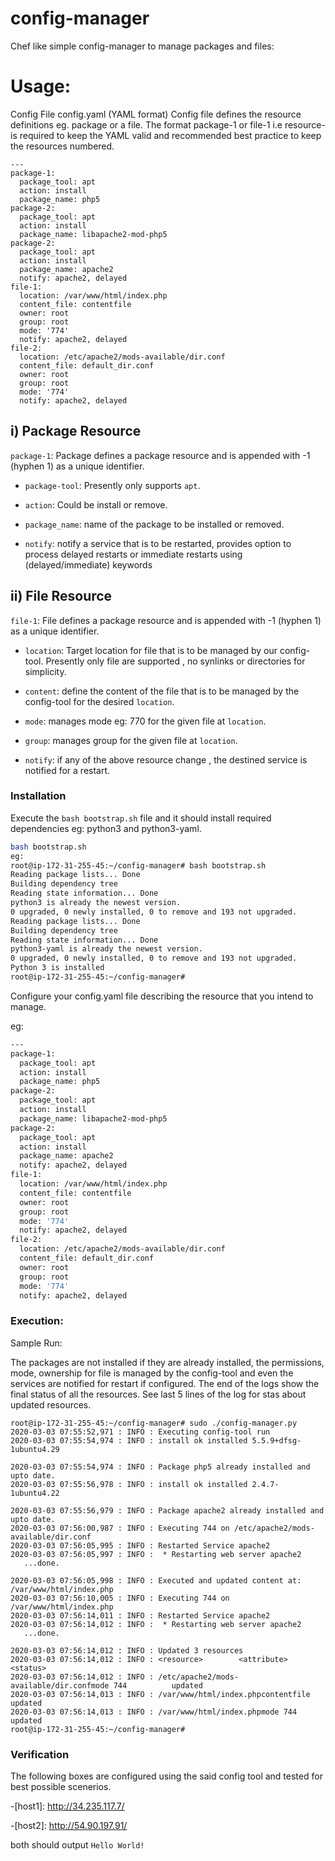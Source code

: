 # config-manager
Chef like simple config-manager to manage packages and files:

# Usage:

Config File
config.yaml (YAML format)
Config file defines the resource definitions eg. package or a file. The format package-1 or file-1 i.e resource-<int> is required to 
keep the YAML valid and recommended best practice to keep the resources numbered.

```
---
package-1:
  package_tool: apt
  action: install
  package_name: php5
package-2:
  package_tool: apt
  action: install
  package_name: libapache2-mod-php5
package-2:
  package_tool: apt
  action: install
  package_name: apache2
  notify: apache2, delayed
file-1:
  location: /var/www/html/index.php
  content_file: contentfile
  owner: root
  group: root
  mode: '774'
  notify: apache2, delayed
file-2:
  location: /etc/apache2/mods-available/dir.conf
  content_file: default_dir.conf
  owner: root
  group: root
  mode: '774'
  notify: apache2, delayed
```

## i) Package Resource
   `package-1`: Package defines a package resource and is appended with -1 (hyphen 1) as a unique identifier.
   - `package-tool`: Presently only supports `apt`.
   
   - `action`: Could be install or remove.
   
   - `package_name`: name of the package to be installed or removed.
   
   - `notify`: notify a service that is to be restarted, provides option to process delayed restarts or immediate restarts using (delayed/immediate) keywords 


## ii) File Resource 
  `file-1`: File defines a package resource and is appended with -1 (hyphen 1) as a unique identifier.
  - `location`: Target location for file that is to be managed by our config-tool. Presently only file are supported , no synlinks or directories 
            for simplicity.
            
  -  `content`: define the content of the file that is to be managed by the config-tool for the desired `location`.
  
  - `mode`: manages mode eg: 770 for the given file at `location`.
  
  - `group`: manages group for the given file at `location`.
  
  - `notify`: if any of the above resource change , the destined service is notified for a restart.
  

### Installation

Execute the `bash bootstrap.sh` file and it should install required dependencies eg: python3 and python3-yaml. 

```sh
bash bootstrap.sh
eg: 
root@ip-172-31-255-45:~/config-manager# bash bootstrap.sh
Reading package lists... Done
Building dependency tree
Reading state information... Done
python3 is already the newest version.
0 upgraded, 0 newly installed, 0 to remove and 193 not upgraded.
Reading package lists... Done
Building dependency tree
Reading state information... Done
python3-yaml is already the newest version.
0 upgraded, 0 newly installed, 0 to remove and 193 not upgraded.
Python 3 is installed
root@ip-172-31-255-45:~/config-manager#
```

Configure your config.yaml file describing the resource that you intend to manage.

eg:
```sh
---
package-1:
  package_tool: apt
  action: install
  package_name: php5
package-2:
  package_tool: apt
  action: install
  package_name: libapache2-mod-php5
package-2:
  package_tool: apt
  action: install
  package_name: apache2
  notify: apache2, delayed
file-1:
  location: /var/www/html/index.php
  content_file: contentfile
  owner: root
  group: root
  mode: '774'
  notify: apache2, delayed
file-2:
  location: /etc/apache2/mods-available/dir.conf
  content_file: default_dir.conf
  owner: root
  group: root
  mode: '774'
  notify: apache2, delayed
```

### Execution:

Sample Run: 

The packages are not installed if they are already installed, the permissions, mode, ownership for file is managed 
by the config-tool and even the services are notified for restart if configured.
The end of the logs show the final status of all the resources. See last 5 lines of the log for stas about updated resources.

```
root@ip-172-31-255-45:~/config-manager# sudo ./config-manager.py
2020-03-03 07:55:52,971 : INFO : Executing config-tool run
2020-03-03 07:55:54,974 : INFO : install ok installed 5.5.9+dfsg-1ubuntu4.29

2020-03-03 07:55:54,974 : INFO : Package php5 already installed and upto date.
2020-03-03 07:55:56,978 : INFO : install ok installed 2.4.7-1ubuntu4.22

2020-03-03 07:55:56,979 : INFO : Package apache2 already installed and upto date.
2020-03-03 07:56:00,987 : INFO : Executing 744 on /etc/apache2/mods-available/dir.conf
2020-03-03 07:56:05,995 : INFO : Restarted Service apache2
2020-03-03 07:56:05,997 : INFO :  * Restarting web server apache2
   ...done.

2020-03-03 07:56:05,998 : INFO : Executed and updated content at: /var/www/html/index.php
2020-03-03 07:56:10,005 : INFO : Executing 744 on /var/www/html/index.php
2020-03-03 07:56:14,011 : INFO : Restarted Service apache2
2020-03-03 07:56:14,012 : INFO :  * Restarting web server apache2
   ...done.

2020-03-03 07:56:14,012 : INFO : Updated 3 resources
2020-03-03 07:56:14,012 : INFO : <resource>        <attribute>       <status>
2020-03-03 07:56:14,012 : INFO : /etc/apache2/mods-available/dir.confmode 744          updated
2020-03-03 07:56:14,013 : INFO : /var/www/html/index.phpcontentfile       updated
2020-03-03 07:56:14,013 : INFO : /var/www/html/index.phpmode 744          updated
root@ip-172-31-255-45:~/config-manager#
```


### Verification
The following boxes are configured using the said config tool and tested for best possible scenerios. 


-[host1]: <http://34.235.117.7/>

-[host2]: <http://54.90.197.91/>
 
  
both should output ```Hello World!```

